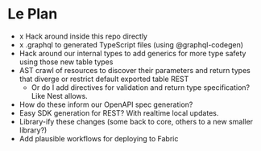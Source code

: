 # Le Plan
- x Hack around inside this repo directly
- x .graphql to generated TypeScript files (using @graphql-codegen)
- Hack around our internal types to add generics for more type safety using those new table types
- AST crawl of resources to discover their parameters and return types that diverge or restrict default exported table REST
  - Or do I add directives for validation and return type specification? Like Nest allows.
- How do these inform our OpenAPI spec generation?
- Easy SDK generation for REST? With realtime local updates.
- Library-ify these changes (some back to core, others to a new smaller library?)
- Add plausible workflows for deploying to Fabric
